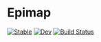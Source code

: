 # Epimap

[![Stable](https://img.shields.io/badge/docs-stable-blue.svg)](https://torfjelde.github.io/Epimap.jl/stable)
[![Dev](https://img.shields.io/badge/docs-dev-blue.svg)](https://torfjelde.github.io/Epimap.jl/dev)
[![Build Status](https://github.com/torfjelde/Epimap.jl/workflows/CI/badge.svg)](https://github.com/torfjelde/Epimap.jl/actions)
